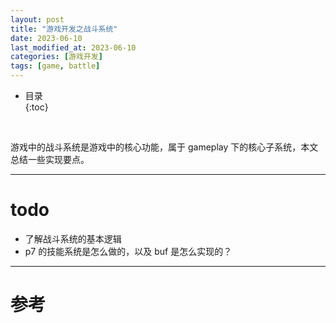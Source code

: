 ```yaml
---
layout: post
title: "游戏开发之战斗系统"
date: 2023-06-10
last_modified_at: 2023-06-10
categories: [游戏开发]
tags: [game, battle]
---
```


* 目录  
{:toc}
<br/>

游戏中的战斗系统是游戏中的核心功能，属于 gameplay 下的核心子系统，本文总结一些实现要点。  

---

# todo
* 了解战斗系统的基本逻辑
* p7 的技能系统是怎么做的，以及 buf 是怎么实现的？ 

---

# 参考





